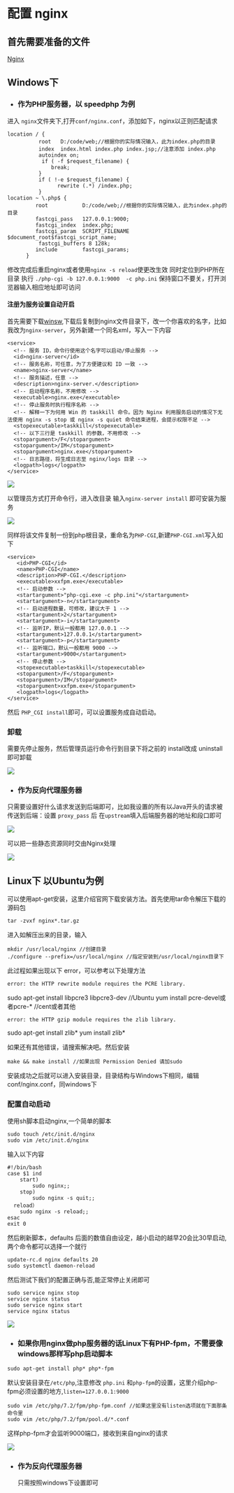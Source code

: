 # 配置 nginx

## 首先需要准备的文件
[Nginx](http://nginx.org/en/download.html)
## Windows下
*  ### 作为PHP服务器，以 speedphp 为例
  进入 `nginx`文件夹下,打开`conf/nginx.conf`，添加如下，nginx以正则匹配请求
  ```
  location / {
            root   D:/code/web;//根据你的实际情况输入，此为index.php的目录
            index  index.html index.php index.jsp;//注意添加 index.php
            autoindex on;
             if ( -f $request_filename) {
                break;
            }
            if ( !-e $request_filename) {
                  rewrite (.*) /index.php;
            }
  location ~ \.php$ {
           root           D:/code/web;//根据你的实际情况输入，此为index.php的目录
           fastcgi_pass   127.0.0.1:9000;
           fastcgi_index  index.php;
           fastcgi_param  SCRIPT_FILENAME  $document_root$fastcgi_script_name;
            fastcgi_buffers 8 128k;
           include        fastcgi_params;
        }
  ```
  修改完成后重启nginx或者使用`nginx -s reload`使更改生效
  同时定位到PHP所在目录 执行 `./php-cgi -b 127.0.0.1:9000  -c php.ini` 保持窗口不要关，打开浏览器输入相应地址即可访问
  #### 注册为服务设置自动开启
  首先需要下载[winsw](http://repo.jenkins-ci.org/releases/com/sun/winsw/winsw/2.0.2/),下载后复制到nginx文件目录下，改一个你喜欢的名字，比如我改为`nginx-server`，另外新建一个同名xml，写入一下内容
  ```
  <service>
    <!-- 服务 ID，命令行使用这个名字可以启动/停止服务 -->
    <id>nginx-server</id>
    <!-- 服务名称，可任意，为了方便建议和 ID 一致 -->
    <name>nginx-server</name>
    <!-- 服务描述，任意 -->
    <description>nginx-server.</description>
    <!-- 启动程序名称，不用修改 -->
    <executable>nginx.exe</executable>
    <!-- 停止服务时执行程序名称 -->
    <!-- 解释一下为何用 Win 的 taskkill 命令。因为 Nginx 利用服务启动的情况下无法使用 nginx -s stop 或 nginx -s quiet 命令结束进程，会提示权限不足 -->
    <stopexecutable>taskkill</stopexecutable>
    <!-- 以下三行是 taskkill 的参数，不用修改 -->
    <stopargument>/F</stopargument>
    <stopargument>/IM</stopargument>
    <stopargument>nginx.exe</stopargument>
    <!-- 日志路径，将生成日志至 nginx/logs 目录 -->
    <logpath>logs</logpath>
</service>
```
 ![](i/4.png)
 
 以管理员方式打开命令行，进入改目录 输入`nginx-server install` 即可安装为服务

 ![](i/5.png)

 同样将该文件复制一份到php根目录，重命名为`PHP-CGI`,新建`PHP-CGI.xml`写入如下
 ```
 <service>
    <id>PHP-CGI</id>
    <name>PHP-CGI</name>
    <description>PHP-CGI.</description>
    <executable>xxfpm.exe</executable>
    <!-- 启动参数 -->
    <startargument>"php-cgi.exe -c php.ini"</startargument>
    <startargument>-n</startargument>
    <!-- 启动进程数量，可修改，建议大于 1 -->
    <startargument>2</startargument>
    <startargument>-i</startargument>
    <!-- 监听IP，默认一般都用 127.0.0.1 -->
    <startargument>127.0.0.1</startargument>
    <startargument>-p</startargument>
    <!-- 监听端口，默认一般都用 9000 -->
    <startargument>9000</startargument>
    <!-- 停止参数 -->
    <stopexecutable>taskkill</stopexecutable>
    <stopargument>/F</stopargument>
    <stopargument>/IM</stopargument>
    <stopargument>xxfpm.exe</stopargument>
    <logpath>logs</logpath>
</service>
```
然后 `PHP_CGI install`即可，可以设置服务成自动启动。
### 卸载
需要先停止服务，然后管理员运行命令行到目录下将之前的 install改成 uninstall即可卸载

![](i/6.png)
* ### 作为反向代理服务器
只需要设置好什么请求发送到后端即可，比如我设置的所有以Java开头的请求被传送到后端：设置 `proxy_pass` 后 在`upstream`填入后端服务器的地址和段口即可

![](i/13.png)

可以把一些静态资源同时交由Nginx处理

![](i/1.png)
## Linux下 以Ubuntu为例
可以使用apt-get安装，这里介绍官网下载安装方法。首先使用tar命令解压下载的源码包
```
tar -zvxf nginx*.tar.gz
```
进入如解压出来的目录，输入
```
mkdir /usr/local/nginx //创建目录
./configure --prefix=/usr/local/nginx //指定安装到/usr/local/nginx目录下
```
此过程如果出现以下 error，可以参考以下处理方法

`error: the HTTP rewrite module requires the PCRE library.`

sudo apt-get install libpcre3 libpcre3-dev //Ubuntu
yum install pcre-devel或者pcre-*  //cent或者其他

`error: the HTTP gzip module requires the zlib library.`

sudo apt-get install zlib*
yum install zlib*

如果还有其他错误，请搜索解决吧。然后安装
```
make && make install //如果出现 Permission Denied 请加sudo
```
安装成功之后就可以进入安装目录，目录结构与Windows下相同，编辑conf/nginx.conf，同windows下
### 配置自动启动
使用sh脚本启动nginx,一个简单的脚本
```
sudo touch /etc/init.d/nginx
sudo vim /etc/init.d/nginx
```
输入以下内容
```
#!/bin/bash
case $1 ind
	start)
		sudo nginx;;
	stop)
		sudo nginx -s quit;;
  reload）
    sudo nginx -s reload;;
esac
exit 0
```
然后刷新脚本，defaults 后面的数值自由设定，越小启动的越早20会比30早启动,两个命令都可以选择一个就行
```
update-rc.d nginx defaults 20 
sudo systemctl daemon-reload
```
然后测试下我们的配置正确与否,能正常停止关闭即可
```
sudo service nginx stop
service nginx status
sudo service nginx start
service nginx status
```
![](i/14.png)
* ### 如果你用nginx做php服务器的话Linux下有PHP-fpm，不需要像windows那样写php启动脚本
```
sudo apt-get install php* php*-fpm
```
默认安装目录在`/etc/php`,注意修改 `php.ini` 和`php-fpm`的设置，这里介绍php-fpm必须设置的地方,`listen=127.0.0.1:9000`
```
sudo vim /etc/php/7.2/fpm/php-fpm.conf //如果这里没有listen选项就在下面那条命令里
sudo vim /etc/php/7.2/fpm/pool.d/*.conf
```
这样php-fpm才会监听9000端口，接收到来自nginx的请求

![](i/12.png)
* ### 作为反向代理服务器
  只需按照windows下设置即可